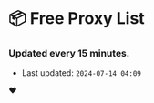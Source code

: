 # :package: Free Proxy List
### Updated every 15 minutes.

- Last updated: `2024-07-14 04:09`

:heart:
